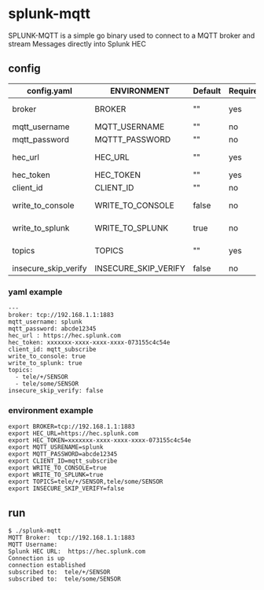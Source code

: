 # splunk-mqtt
SPLUNK-MQTT is a simple go binary used to connect to a MQTT broker and stream Messages directly into Splunk HEC

## config
|  config.yaml | ENVIRONMENT  |  Default |  Required | Description |
|---|---|---|---|---|
| broker  | BROKER  |  "" | yes  | MQTT Broker URL. tcp://192.168.1.1:1883  |
| mqtt_username  | MQTT_USERNAME  |  "" | no  | MQTT Username |
| mqtt_password  | MQTTT_PASSWORD  |  "" | no  | MQTT Passowrd  |
| hec_url  | HEC_URL  |  "" | yes | Splunk HEC URL. https://hec.splunk.com   |
| hec_token  | HEC_TOKEN  | ""  |  yes | Splunk HEC token  |
| client_id  | CLIENT_ID  | ""  |  no | MQTT Client ID  |
| write_to_console  |  WRITE_TO_CONSOLE |  false |  no | Write received MQTT messages to console  |
| write_to_splunk  |  WRITE_TO_SPLUNK | true | no  | Write received MQTT messaged to splunk  |
| topics  | TOPICS  |  "" |  yes |  List of MQTT Topics to subscribe |
| insecure_skip_verify  | INSECURE_SKIP_VERIFY  | false  | no  | Skip TLS Verification  |

### yaml example
```
---
broker: tcp://192.168.1.1:1883
mqtt_username: splunk
mqtt_password: abcde12345
hec_url : https://hec.splunk.com
hec_token: xxxxxxx-xxxx-xxxx-xxxx-073155c4c54e
client_id: mqtt_subscribe
write_to_console: true
write_to_splunk: true
topics:
  - tele/+/SENSOR
  - tele/some/SENSOR
insecure_skip_verify: false

```
### environment example
```
export BROKER=tcp://192.168.1.1:1883
export HEC_URL=https://hec.splunk.com
export HEC_TOKEN=xxxxxxx-xxxx-xxxx-xxxx-073155c4c54e
export MQTT_USRENAME=splunk
export MQTT_PASSWORD=abcde12345
export CLIENT_ID=mqtt_subscribe
export WRITE_TO_CONSOLE=true
export WRITE_TO_SPLUNK=true
export TOPICS=tele/+/SENSOR,tele/some/SENSOR
export INSECURE_SKIP_VERIFY=false
```
## run
```
$ ./splunk-mqtt
MQTT Broker:  tcp://192.168.1.1:1883
MQTT Username:  
Splunk HEC URL:  https://hec.splunk.com
Connection is up
connection established
subscribed to:  tele/+/SENSOR
subscribed to:  tele/some/SENSOR
```